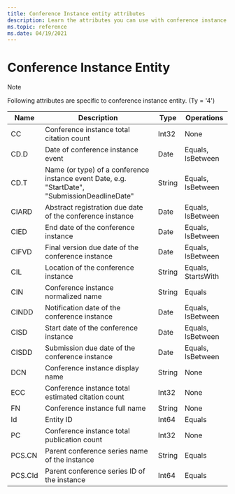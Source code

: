 ```yaml
---
title: Conference Instance entity attributes
description: Learn the attributes you can use with conference instance entities in the Project Academic Knowledge API.
ms.topic: reference
ms.date: 04/19/2021
---
```


# Conference Instance Entity

> [!NOTE]
> Following attributes are specific to conference instance entity. (Ty = '4')

Name | Description | Type | Operations
--- | --- | --- | ---
CC | Conference instance total citation count | Int32 | None 
CD.D | Date of conference instance event | Date | Equals, IsBetween
CD.T | Name (or type) of a conference instance event Date, e.g. "StartDate", "SubmissionDeadlineDate" | String | Equals, IsBetween
CIARD | Abstract registration due date of the conference instance | Date | Equals, IsBetween
CIED | End date of the conference instance | Date | Equals, IsBetween
CIFVD | Final version due date of the conference instance | Date | Equals, IsBetween
CIL | Location of the conference instance | String | Equals, StartsWith
CIN | Conference instance normalized name | String | Equals
CINDD | Notification date of the conference instance | Date | Equals, IsBetween
CISD | Start date of the conference instance | Date | Equals, IsBetween
CISDD | Submission due date of the conference instance | Date | Equals, IsBetween
DCN | Conference instance display name | String | None
ECC | Conference instance total estimated citation count | Int32 | None
FN | Conference instance full name | String | None
Id | Entity ID | Int64 | Equals
PC | Conference instance total publication count | Int32 | None
PCS.CN | Parent conference series name of the instance | String | Equals
PCS.CId | Parent conference series ID of the instance | Int64 | Equals

